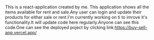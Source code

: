 This is a react-application created by me. This application shows all the items available for rent and sale.Any user can login and update their products for either sale or rent.I'm currently working on ti to imrove it's functionality.It will update code here regularly.Anyone can see this code.One can see the deployed poject by clicking link:https://buy-sell-app.vercel.app/
